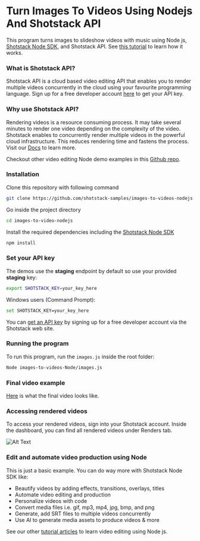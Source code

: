 # Turn Images To Videos Using Nodejs And Shotstack API

This program turns images to slideshow videos with music using Node js, [Shotstack Node SDK](https://www.npmjs.com/package/shotstack-sdk), and Shotstack API. See [this tutorial](https://shotstack.io/learn/turn-images-into-slideshow-video-nodejs/?utm_source=github&utm_campaign=demo_repos) to learn how it works.


### What is Shotstack API?

Shotstack API is a cloud based video editing API that enables you to render multiple videos concurrently in the cloud using your favourite programming language. Sign up for a free developer account [here](https://dashboard.shotstack.io/register?utm_source=github&utm_campaign=demo_repos) to get your API key. 

### Why use Shotstack API?

Rendering videos is a resource consuming process. It may take several minutes to render one video depending on the complexity of the video. Shotstack enables to concurrently render multiple videos in the powerful cloud infrastructure. This reduces rendering time and fastens the process. Visit our [Docs](https://shotstack.io/docs/guide/getting-started/core-concepts/?utm_source=github&utm_campaign=demo_repos) to learn more.

Checkout other video editing Node demo examples in this [Github repo](https://github.com/shotstack/node-demos).


### Installation

Clone this repository with following command

```bash
git clone https://github.com/shotstack-samples/images-to-videos-nodejs.git
```

Go inside the project directory
```bash
cd images-to-video-nodejs
```

Install the required dependencies including the [Shotstack Node SDK](https://www.npmjs.com/package/shotstack-sdk)

```bash
npm install
```


### Set your API key

The demos use the **staging** endpoint by default so use your provided **staging** key:

```bash
export SHOTSTACK_KEY=your_key_here
```

Windows users (Command Prompt):

```bash
set SHOTSTACK_KEY=your_key_here
```

You can [get an API key](http://shotstack.io/register?utm_source=github&utm_campaign=demo_repos) by signing up for a free developer account via the Shotstack web site.


### Running the program

To run this program, run the `images.js` inside the root folder:

```bash
Node images-to-videos-Node/images.js
```

### Final video example

[Here](https://d1uej6xx5jo4cd.cloudfront.net/basic-slideshow-nodejs.mp4) is what the final video looks like.

### Accessing rendered videos

To access your rendered videos, sign into your Shotstack account. Inside the dashboard, you can find all rendered videos under Renders tab.

![Alt Text](https://im5.ezgif.com/tmp/ezgif-5-9da1b35692.gif)


### Edit and automate video production using Node

This is just a basic example. You can do way more with Shotstack Node SDK like: 
- Beautify videos by adding effects, transitions, overlays, titles
- Automate video editing and production
- Personalize videos with code
- Convert media files i.e. gif, mp3, mp4, jpg, bmp, and png
- Generate, add SRT files to multiple videos concurrently
- Use AI to generate media assets to produce videos & more

See our other [tutorial articles](https://shotstack.io/learn/?utm_source=github&utm_campaign=demo_repos) to learn video editing using Node js. 